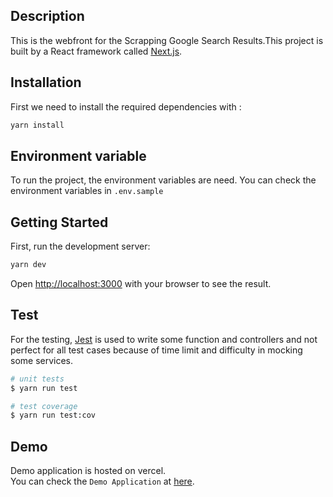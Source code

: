 ## Description

This is the webfront for the Scrapping Google Search Results.This project is built by a React framework called [Next.js](https://nextjs.org/).

## Installation

First we need to install the required dependencies with :

```bash
yarn install
```

## Environment variable

To run the project, the environment variables are need. You can check the environment variables in `.env.sample`

## Getting Started

First, run the development server:

```bash
yarn dev
```

Open [http://localhost:3000](http://localhost:3000) with your browser to see the result.

## Test

For the testing, [Jest](https://jestjs.io/) is used to write some function and controllers and not perfect for all test cases because of time limit and difficulty in mocking some services.

```bash
# unit tests
$ yarn run test

# test coverage
$ yarn run test:cov
```

## Demo

Demo application is hosted on vercel.\
You can check the `Demo Application` at [here](https://web-scrapper-front.vercel.app/).

